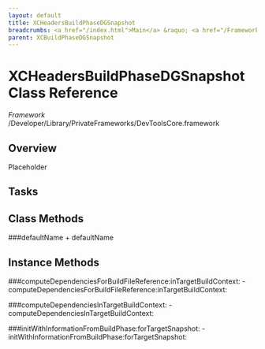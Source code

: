 ```yaml
---
layout: default
title: XCHeadersBuildPhaseDGSnapshot
breadcrumbs: <a href="/index.html">Main</a> &raquo; <a href="/Frameworks.html">Framework</a> &raquo; <a href="/Frameworks/DevToolsCore.html">DevToolsCore</a> &raquo; XCHeadersBuildPhaseDGSnapshot
parent: XCBuildPhaseDGSnapshot 
---
```

# XCHeadersBuildPhaseDGSnapshot Class Reference

*Framework* /Developer/Library/PrivateFrameworks/DevToolsCore.framework

## Overview

Placeholder

## Tasks

## Class Methods

<a name="+defaultName"></a>
###defaultName
    + defaultName

## Instance Methods

<a name="-computeDependenciesForBuildFileReference:inTargetBuildContext:"></a>
###computeDependenciesForBuildFileReference:inTargetBuildContext:
    - computeDependenciesForBuildFileReference:inTargetBuildContext:

<a name="-computeDependenciesInTargetBuildContext:"></a>
###computeDependenciesInTargetBuildContext:
    - computeDependenciesInTargetBuildContext:

<a name="-initWithInformationFromBuildPhase:forTargetSnapshot:"></a>
###initWithInformationFromBuildPhase:forTargetSnapshot:
    - initWithInformationFromBuildPhase:forTargetSnapshot:

